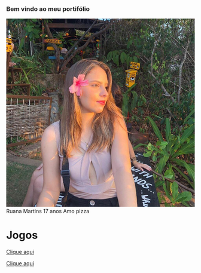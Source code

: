 ### Bem vindo ao meu portifólio

![Imagem1](49064926_1982990561783046_6123066017544404992_n.jpg)
Ruana Martins
17 anos
Amo pizza

# Jogos
[Clique aqui](https://ruanaffff.github.io/CAOZINHOGUB/)


[Clique aqui](https://ruanaffff.github.io/ORIONGAMES/)

